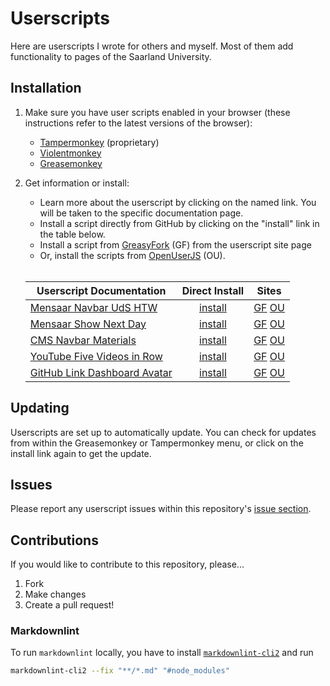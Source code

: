 # Userscripts

Here are userscripts I wrote for others and myself. Most of
them add functionality to pages of the Saarland University.

## Installation

1. Make sure you have user scripts enabled in your browser
   (these instructions refer to the latest versions of the
   browser):

   - [Tampermonkey](https://www.tampermonkey.net/) (proprietary)
   - [Violentmonkey](https://violentmonkey.github.io/get-it/)
   - [Greasemonkey](https://addons.mozilla.org/firefox/addon/greasemonkey/)

2. Get information or install:

   - Learn more about the userscript by clicking on the
     named link. You will be taken to the specific
     documentation page.
   - Install a script directly from GitHub by clicking on
     the "install" link in the table below.
   - Install a script from
     [GreasyFork](https://greasyfork.org/en/users/24847-mottie)
     (GF) from the userscript site page
   - Or, install the scripts from
     [OpenUserJS](https://openuserjs.org/users/Mottie/scripts)
     (OU).<br><br>

   | Userscript Documentation                  |   Direct Install    |            Sites            |
   | ----------------------------------------- | :-----------------: | :-------------------------: |
   | [Mensaar Navbar UdS HTW][mnuh-docs]       | [install][mnuh-raw] | [GF][mnuh-gf] [OU][mnuh-ou] |
   | [Mensaar Show Next Day][msnd-docs]        | [install][msnd-raw] | [GF][msnd-gf] [OU][msnd-ou] |
   | [CMS Navbar Materials][cnm-docs]          | [install][cnm-raw]  |  [GF][cnm-gf] [OU][cnm-ou]  |
   | [YouTube Five Videos in Row][yt-docs]     |  [install][yt-raw]  |   [GF][yt-gf] [OU][yt-ou]   |
   | [GitHub Link Dashboard Avatar][glda-docs] | [install][glda-raw] | [GF][glda-gf] [OU][glda-ou] |

[mnuh-docs]: docs/Mensaar_Navbar_UdS_HTW.md
[msnd-docs]: docs/Mensaar_Show_Next_Day.md
[cnm-docs]: docs/CMS_Navbar_Materials.md
[yt-docs]: docs/YouTube_Five_Videos_in_Row.md
[glda-docs]: docs/GitHub_Link_Dashboard_Avatar.md
[mnuh-raw]: https://github.com/ikelax/userscripts/raw/refs/heads/master/userscripts/mensaar-add-uds-htw.user.js
[msnd-raw]: https://github.com/ikelax/userscripts/raw/refs/heads/master/userscripts/mensaar-show-next-day-when-closed.user.js
[cnm-raw]: https://github.com/ikelax/userscripts/raw/refs/heads/master/userscripts/uds-cms-add-materials.user.js
[yt-raw]: https://github.com/ikelax/userscripts/raw/refs/heads/master/userscripts/youtube-five-videos-in-row.user.js
[glda-raw]: https://github.com/ikelax/userscripts/raw/refs/heads/master/userscripts/github-link-dashboard-avatar.user.js
[mnuh-gf]: https://greasyfork.org/en/scripts/533937-mensaar-navbar-uds-htw
[msnd-gf]: https://greasyfork.org/en/scripts/533989-mensaar-show-next-day
[cnm-gf]: https://greasyfork.org/en/scripts/533938-cms-navbar-materials
[yt-gf]: https://greasyfork.org/en/scripts/534750-youtube-five-videos-in-row
[glda-gf]: https://example.com
[mnuh-ou]: https://openuserjs.org/scripts/ikelax/Mensaar_Navbar_UdS_HTW
[msnd-ou]: https://openuserjs.org/scripts/ikelax/Mensaar_Show_Next_Day
[cnm-ou]: https://openuserjs.org/scripts/ikelax/CMS_Navbar_Materials
[yt-ou]: https://openuserjs.org/scripts/ikelax/YouTube_Five_Videos_in_Row
[glda-ou]: https://openuserjs.org/scripts/ikelax/GitHub_Link_Dashboard_Avatar

## Updating

Userscripts are set up to automatically update. You can
check for updates from within the Greasemonkey or
Tampermonkey menu, or click on the install link again to get
the update.

## Issues

Please report any userscript issues within this repository's [issue section](https://github.com/Mottie/GitHub-userscripts/issues).

## Contributions

If you would like to contribute to this repository, please...

1. Fork
2. Make changes
3. Create a pull request!

### Markdownlint

To run `markdownlint` locally, you have to install
[`markdownlint-cli2`](https://github.com/DavidAnson/markdownlint-cli2)
and run

```sh
markdownlint-cli2 --fix "**/*.md" "#node_modules"
```
